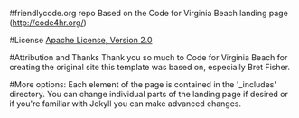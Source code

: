 #friendlycode.org repo
Based on the Code for Virginia Beach landing page (http://code4hr.org/)

#License
[Apache License, Version 2.0](http://www.apache.org/licenses/LICENSE-2.0)

#Attribution and Thanks
Thank you so much to Code for Virginia Beach for creating the original site this template was based on, especially Bret Fisher.

#More options:
Each element of the page is contained in the '_includes' directory.  You can change individual parts of the landing page if desired or if you're familiar with Jekyll you can make advanced changes.
